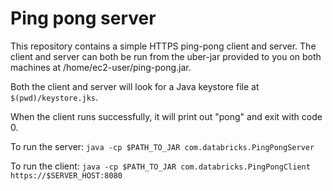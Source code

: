 # Ping pong server

This repository contains a simple HTTPS ping-pong client and server. The client and server can both be run from the uber-jar
provided to you on both machines at /home/ec2-user/ping-pong.jar.

Both the client and server will look for a Java keystore file at `$(pwd)/keystore.jks`.

When the client runs successfully, it will print out "pong" and exit with code 0.

To run the server: `java -cp $PATH_TO_JAR com.databricks.PingPongServer`

To run the client: `java -cp $PATH_TO_JAR com.databricks.PingPongClient https://$SERVER_HOST:8080`
